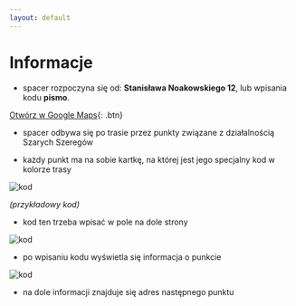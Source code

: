 ```yaml
---
layout: default
---
```

# Informacje

* spacer rozpoczyna się od: **Stanisława Noakowskiego 12**, lub wpisania kodu **pismo**.

[Otwórz w Google Maps](https://www.google.com/maps/dir//Stanis%C5%82awa+Noakowskiego+12,+00-666+Warszawa/@52.2216263,20.9411986,12z/data=!3m1!4b1!4m9!4m8!1m0!1m5!1m1!1s0x471ecceeb0328b11:0x7497cae75b14bd64!2m2!1d21.0112381!2d52.221647!3e2){: .btn}


* spacer odbywa się po trasie przez punkty związane z działalnością Szarych Szeregów

* każdy punkt ma na sobie kartkę, na której jest jego specjalny kod w kolorze trasy

![kod](https://i.postimg.cc/52SSKQQ2/kod.png)

_(przykładowy kod)_
* kod ten trzeba wpisać w pole na dole strony

![kod](https://i.postimg.cc/KY4371nV/miejsce-Na-Kod.png)

* po wpisaniu kodu wyświetla się informacja o punkcie

![kod](https://i.postimg.cc/Pr2q6trk/post.png)

* na dole informacji znajduje się adres następnego punktu

